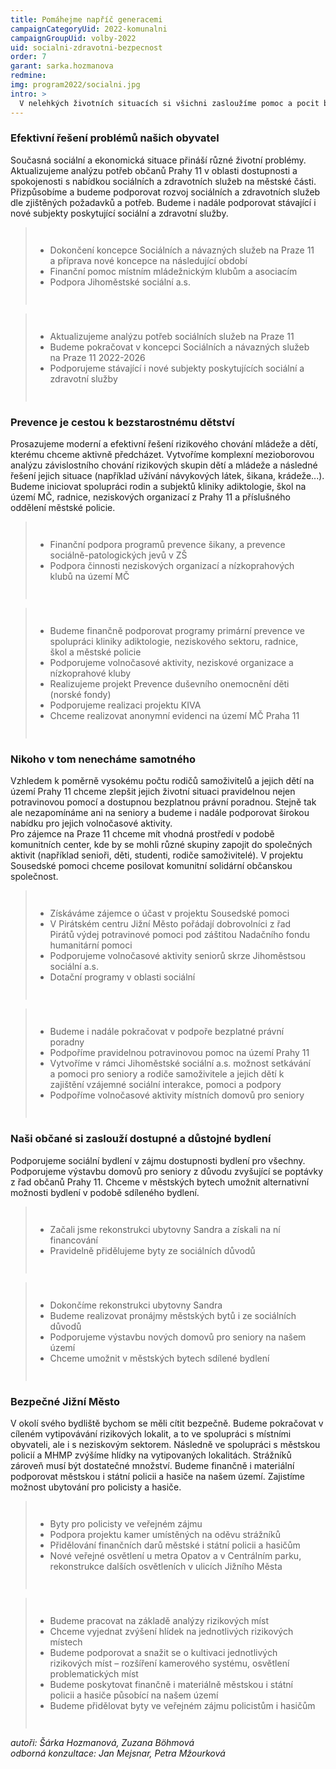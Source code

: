 ```yaml
---
title: Pomáhejme napříč generacemi
campaignCategoryUid: 2022-komunalni
campaignGroupUid: volby-2022
uid: socialni-zdravotni-bezpecnost
order: 7
garant: sarka.hozmanova
redmine: 
img: program2022/socialni.jpg
intro: >
  V nelehkých životních situacích si všichni zasloužíme pomoc a pocit bezpečí. Na radnici podpoříme rozvoj protidrogových programů pro děti, zvýšení dostupnosti lékařů, zlepšení péče o seniory a rodiče samoživitele nebo aktivity zaměřené na propojování generací.
---
```


### Efektivní řešení problémů našich obyvatel
Současná sociální a ekonomická situace přináší různé životní problémy. Aktualizujeme analýzu potřeb občanů Prahy 11 v oblasti dostupnosti a spokojenosti s nabídkou sociálních a zdravotních služeb na městské části. Přizpůsobíme a budeme podporovat rozvoj sociálních a zdravotních služeb dle zjištěných požadavků a potřeb. Budeme i nadále podporovat stávající i nové subjekty poskytující sociální a zdravotní služby.

<div class="reseni">
<blockquote style="border:margin:1em;1px solid black;padding:1em">  
<ul>
<li> Dokončení koncepce Sociálních a návazných služeb na Praze 11 a příprava nové koncepce na následující období</li>
<li> Finanční pomoc místním mládežnickým klubům a asociacím</li>
<li> Podpora Jihoměstské sociální a.s.</li>

</ul>
</blockquote>
</div>

<div class="reseni">
<blockquote style="border:margin:1em;1px solid black;padding:1em">  
<ul>
<li> Aktualizujeme analýzu potřeb sociálních služeb na Praze 11</li>
<li> Budeme pokračovat v koncepci Sociálních a návazných služeb na Praze 11 2022-2026</li>
<li> Podporujeme stávající i nové subjekty poskytujících sociální a zdravotní služby</li>
</ul>
</blockquote>
</div>

### Prevence je cestou k bezstarostnému dětství
Prosazujeme moderní a efektivní řešení rizikového chování mládeže a dětí, kterému chceme aktivně předcházet. Vytvoříme komplexní mezioborovou analýzu závislostního chování rizikových skupin dětí a mládeže a následné řešení jejich situace (například užívání návykových látek, šikana, krádeže...). Budeme iniciovat spolupráci rodin a subjektů kliniky adiktologie, škol na území MČ, radnice, neziskových organizací z Prahy 11 a příslušného oddělení městské policie.

<div class="reseni">
<blockquote style="border:margin:1em;1px solid black;padding:1em">  
<ul>
<li> Finanční podpora programů prevence šikany, a prevence sociálně-patologických jevů v ZŠ</li>
<li> Podpora činnosti neziskových organizací a nízkoprahových klubů na území MČ </li>
</ul>
</blockquote>
</div>

<div class="reseni">
<blockquote style="border:margin:1em;1px solid black;padding:1em">  
<ul>
<li> Budeme finančně podporovat programy primární prevence ve spolupráci kliniky adiktologie, neziskového sektoru, radnice, škol a městské policie</li>
<li> Podporujeme volnočasové aktivity, neziskové organizace a nízkoprahové kluby</li>
<li> Realizujeme projekt Prevence duševního onemocnění děti (norské fondy)</li>
<li> Podporujeme realizaci projektu KIVA</li>
<li> Chceme realizovat anonymní evidenci na území MČ Praha 11</li>
</ul>
</blockquote>
</div>

### Nikoho v tom nenecháme samotného
Vzhledem k poměrně vysokému počtu rodičů samoživitelů a jejich dětí na území Prahy 11 chceme zlepšit jejich životní situaci pravidelnou nejen potravinovou pomocí a dostupnou bezplatnou právní poradnou. Stejně tak ale nezapomínáme ani na seniory a budeme i nadále podporovat širokou nabídku pro jejich volnočasové aktivity.<br>
Pro zájemce na Praze 11 chceme mít vhodná prostředí v podobě komunitních center, kde by se mohli různé skupiny zapojit do společných aktivit (například senioři, děti, studenti, rodiče samoživitelé). V projektu Sousedské pomoci chceme posilovat komunitní solidární občanskou společnost. 

<div class="reseni">
<blockquote style="border:margin:1em;1px solid black;padding:1em">  
<ul>
<li> Získáváme zájemce o účast v projektu Sousedské pomoci</li>
<li> V Pirátském centru Jižní Město pořádají dobrovolníci z řad Pirátů výdej potravinové pomoci pod záštitou Nadačního fondu humanitární pomoci</li>
<li> Podporujeme volnočasové aktivity seniorů skrze Jihoměstsou sociální a.s.</li>
<li> Dotační programy v oblasti sociální</li>
</ul>
</blockquote>
</div>

<div class="reseni">
<blockquote style="border:margin:1em;1px solid black;padding:1em">  
<ul>
<li> Budeme i nadále pokračovat v podpoře bezplatné právní poradny</li>
<li> Podpoříme pravidelnou potravinovou pomoc na území Prahy 11</li>
<li> Vytvoříme v rámci Jihoměstské sociální a.s. možnost setkávání a pomoci pro seniory a rodiče samoživitele a jejich dětí k zajištění vzájemné sociální interakce, pomoci a podpory</li>
<li> Podpoříme volnočasové aktivity místních domovů pro seniory</li>
</ul>
</blockquote>
</div>

### Naši občané si zaslouží dostupné a důstojné bydlení
Podporujeme sociální bydlení v zájmu dostupnosti bydlení pro všechny. Podporujeme výstavbu domovů pro seniory z důvodu zvyšující se poptávky z řad občanů Prahy 11. Chceme v městských bytech umožnit alternativní možnosti bydlení v podobě sdíleného bydlení.

<div class="reseni">
<blockquote style="border:margin:1em;1px solid black;padding:1em">  
<ul>
<li> Začali jsme rekonstrukci ubytovny Sandra a získali na ní financování</li>
<li> Pravidelně přidělujeme byty ze sociálních důvodů</li>
</ul>
</blockquote>
</div>

<div class="reseni">
<blockquote style="border:margin:1em;1px solid black;padding:1em">  
<ul>
<li> Dokončíme rekonstrukci ubytovny Sandra</li>
<li> Budeme realizovat pronájmy městských bytů i ze sociálních důvodů</li>
<li> Podporujeme výstavbu nových domovů pro seniory na našem území</li>
<li> Chceme umožnit v městských bytech sdílené bydlení </li>
</ul>
</blockquote>
</div>

### Bezpečné Jižní Město
V okolí svého bydliště bychom se měli cítit bezpečně. Budeme pokračovat v cíleném vytipovávání rizikových lokalit, a to ve spolupráci s místními obyvateli, ale i s neziskovým sektorem. Následně ve spolupráci s městskou policií a MHMP zvýšíme hlídky na vytipovaných lokalitách. Strážníků zároveň musí být dostatečné množství. Budeme finančně i materiální podporovat městskou i státní policii a hasiče na našem území. Zajistíme možnost ubytování pro policisty a hasiče.

<div class="reseni">
<blockquote style="border:margin:1em;1px solid black;padding:1em">  
<ul>
<li> Byty pro policisty ve veřejném zájmu</li>
<li> Podpora projektu kamer umístěných na oděvu strážníků</li>
<li> Přidělování finančních darů městské i státní policii a hasičům</li>
<li> Nové veřejné osvětlení u metra Opatov a v Centrálním parku, rekonstrukce dalších osvětleních v ulicích Jižního Města</li>
</ul>
</blockquote>
</div>

<div class="reseni">
<blockquote style="border:margin:1em;1px solid black;padding:1em">  
<ul>
<li> Budeme pracovat na základě analýzy rizikových míst</li>
<li> Chceme vyjednat zvýšení hlídek na jednotlivých rizikových místech</li>
<li> Budeme podporovat a snažit se o kultivaci jednotlivých rizikových míst – rozšíření kamerového systému, osvětlení problematických míst</li>
<li> Budeme poskytovat finančně i materiálně městskou i státní policii a hasiče působící na našem území</li>
<li> Budeme přidělovat byty ve veřejném zájmu policistům i hasičům</li>
</ul>
</blockquote>
</div>

*autoři: Šárka Hozmanová, Zuzana Böhmová <br>
odborná konzultace: Jan Mejsnar, Petra Mžourková*

<style>
  .reseni .hide button { color: red; }
  .reseni .show button { color: gren; }  
</style>

<script type="text/javascript" src="https://ajax.googleapis.com/ajax/libs/jquery/1.7.2/jquery.min.js"></script>
<script type="text/javascript" src="/assets/js/reseni.js"></script>
